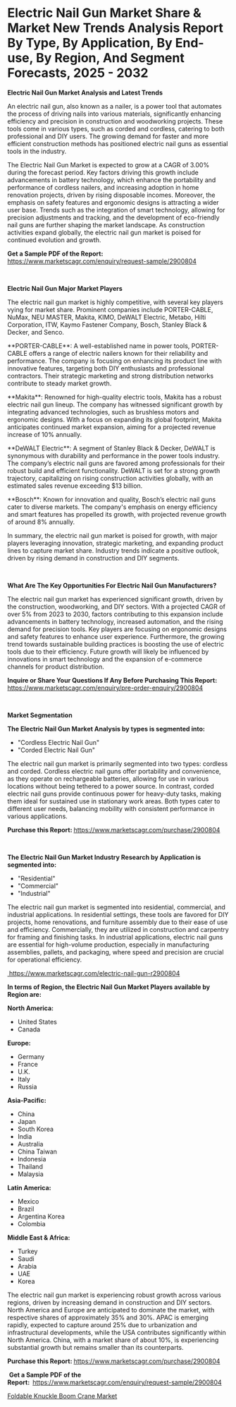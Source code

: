 <p><h1>Electric Nail Gun Market Share & Market New Trends Analysis Report By Type, By Application, By End-use, By Region, And Segment Forecasts, 2025 - 2032</h1></p><p><strong>Electric Nail Gun Market Analysis and Latest Trends</strong></p>
<p><p>An electric nail gun, also known as a nailer, is a power tool that automates the process of driving nails into various materials, significantly enhancing efficiency and precision in construction and woodworking projects. These tools come in various types, such as corded and cordless, catering to both professional and DIY users. The growing demand for faster and more efficient construction methods has positioned electric nail guns as essential tools in the industry.</p><p>The Electric Nail Gun Market is expected to grow at a CAGR of 3.00% during the forecast period. Key factors driving this growth include advancements in battery technology, which enhance the portability and performance of cordless nailers, and increasing adoption in home renovation projects, driven by rising disposable incomes. Moreover, the emphasis on safety features and ergonomic designs is attracting a wider user base. Trends such as the integration of smart technology, allowing for precision adjustments and tracking, and the development of eco-friendly nail guns are further shaping the market landscape. As construction activities expand globally, the electric nail gun market is poised for continued evolution and growth.</p></p>
<p><strong>Get a Sample PDF of the Report:&nbsp;</strong> <a href="https://www.marketscagr.com/enquiry/request-sample/2900804?utm_campaign=1889&utm_medium=2&utm_source=Github&utm_content=ia&utm_term=16032025&utm_id=electric-nail-gun">https://www.marketscagr.com/enquiry/request-sample/2900804</a></p>
<p>&nbsp;</p>
<p><strong>Electric Nail Gun Major Market Players</strong></p>
<p><p>The electric nail gun market is highly competitive, with several key players vying for market share. Prominent companies include PORTER-CABLE, NuMax, NEU MASTER, Makita, KIMO, DeWALT Electric, Metabo, Hilti Corporation, ITW, Kaymo Fastener Company, Bosch, Stanley Black & Decker, and Senco.</p><p>**PORTER-CABLE**: A well-established name in power tools, PORTER-CABLE offers a range of electric nailers known for their reliability and performance. The company is focusing on enhancing its product line with innovative features, targeting both DIY enthusiasts and professional contractors. Their strategic marketing and strong distribution networks contribute to steady market growth.</p><p>**Makita**: Renowned for high-quality electric tools, Makita has a robust electric nail gun lineup. The company has witnessed significant growth by integrating advanced technologies, such as brushless motors and ergonomic designs. With a focus on expanding its global footprint, Makita anticipates continued market expansion, aiming for a projected revenue increase of 10% annually.</p><p>**DeWALT Electric**: A segment of Stanley Black & Decker, DeWALT is synonymous with durability and performance in the power tools industry. The company’s electric nail guns are favored among professionals for their robust build and efficient functionality. DeWALT is set for a strong growth trajectory, capitalizing on rising construction activities globally, with an estimated sales revenue exceeding $13 billion.</p><p>**Bosch**: Known for innovation and quality, Bosch’s electric nail guns cater to diverse markets. The company's emphasis on energy efficiency and smart features has propelled its growth, with projected revenue growth of around 8% annually.</p><p>In summary, the electric nail gun market is poised for growth, with major players leveraging innovation, strategic marketing, and expanding product lines to capture market share. Industry trends indicate a positive outlook, driven by rising demand in construction and DIY segments.</p></p>
<p>&nbsp;</p>
<p><strong>What Are The Key Opportunities For Electric Nail Gun Manufacturers?</strong></p>
<p><p>The electric nail gun market has experienced significant growth, driven by the construction, woodworking, and DIY sectors. With a projected CAGR of over 5% from 2023 to 2030, factors contributing to this expansion include advancements in battery technology, increased automation, and the rising demand for precision tools. Key players are focusing on ergonomic designs and safety features to enhance user experience. Furthermore, the growing trend towards sustainable building practices is boosting the use of electric tools due to their efficiency. Future growth will likely be influenced by innovations in smart technology and the expansion of e-commerce channels for product distribution.</p></p>
<p><strong>Inquire or Share Your Questions If Any Before Purchasing This Report:</strong> <a href="https://www.marketscagr.com/enquiry/pre-order-enquiry/2900804?utm_campaign=1889&utm_medium=2&utm_source=Github&utm_content=ia&utm_term=16032025&utm_id=electric-nail-gun">https://www.marketscagr.com/enquiry/pre-order-enquiry/2900804</a></p>
<p>&nbsp;</p>
<p><strong>Market Segmentation</strong></p>
<p><strong>The Electric Nail Gun Market Analysis by types is segmented into:</strong></p>
<p><ul><li>"Cordless Electric Nail Gun"</li><li>"Corded Electric Nail Gun"</li></ul></p>
<p><p>The electric nail gun market is primarily segmented into two types: cordless and corded. Cordless electric nail guns offer portability and convenience, as they operate on rechargeable batteries, allowing for use in various locations without being tethered to a power source. In contrast, corded electric nail guns provide continuous power for heavy-duty tasks, making them ideal for sustained use in stationary work areas. Both types cater to different user needs, balancing mobility with consistent performance in various applications.</p></p>
<p><strong>Purchase this Report:&nbsp;</strong><a href="https://www.marketscagr.com/purchase/2900804?utm_campaign=1889&utm_medium=2&utm_source=Github&utm_content=ia&utm_term=16032025&utm_id=electric-nail-gun">https://www.marketscagr.com/purchase/2900804</a></p>
<p>&nbsp;</p>
<p><strong>The Electric Nail Gun Market Industry Research by Application is segmented into:</strong></p>
<p><ul><li>"Residential"</li><li>"Commercial"</li><li>"Industrial"</li></ul></p>
<p><p>The electric nail gun market is segmented into residential, commercial, and industrial applications. In residential settings, these tools are favored for DIY projects, home renovations, and furniture assembly due to their ease of use and efficiency. Commercially, they are utilized in construction and carpentry for framing and finishing tasks. In industrial applications, electric nail guns are essential for high-volume production, especially in manufacturing assemblies, pallets, and packaging, where speed and precision are crucial for operational efficiency.</p></p>
<p><a href="https://www.marketscagr.com/electric-nail-gun-r2900804?utm_campaign=1889&utm_medium=2&utm_source=Github&utm_content=ia&utm_term=16032025&utm_id=electric-nail-gun">&nbsp;https://www.marketscagr.com/electric-nail-gun-r2900804</a></p>
<p><strong>In terms of Region, the Electric Nail Gun Market Players available by Region are:</strong></p>
<p>
    <p> <strong> North America: </strong>
        <ul>
            <li>United States</li>
            <li>Canada</li>
        </ul>
        </p> 
    <p> <strong> Europe: </strong>
        <ul>
            <li>Germany</li>
            <li>France</li>
            <li>U.K.</li>
            <li>Italy</li>
            <li>Russia</li>
        </ul>
        </p> 
    <p> <strong> Asia-Pacific: </strong>
        <ul>
            <li>China</li>
            <li>Japan</li>
            <li>South Korea</li>
            <li>India</li>
            <li>Australia</li>
            <li>China Taiwan</li>
            <li>Indonesia</li>
            <li>Thailand</li>
            <li>Malaysia</li>
        </ul>
        </p> 
    <p> <strong> Latin America: </strong>
        <ul>
            <li>Mexico</li>
            <li>Brazil</li>
            <li>Argentina Korea</li>
            <li>Colombia</li>
        </ul>
        </p> 
    <p> <strong> Middle East & Africa: </strong>
        <ul>
            <li>Turkey</li>
            <li>Saudi</li>
            <li>Arabia</li>
            <li>UAE</li>
            <li>Korea</li>
        </ul>
    </p>
    </p>
<p><p>The electric nail gun market is experiencing robust growth across various regions, driven by increasing demand in construction and DIY sectors. North America and Europe are anticipated to dominate the market, with respective shares of approximately 35% and 30%. APAC is emerging rapidly, expected to capture around 25% due to urbanization and infrastructural developments, while the USA contributes significantly within North America. China, with a market share of about 10%, is experiencing substantial growth but remains smaller than its counterparts.</p></p>
<p><strong>Purchase this Report: </strong><a href="https://www.marketscagr.com/purchase/2900804?utm_campaign=1889&utm_medium=2&utm_source=Github&utm_content=ia&utm_term=16032025&utm_id=electric-nail-gun">https://www.marketscagr.com/purchase/2900804</a></p>
<p>&nbsp;<strong>Get a Sample PDF of the Report:&nbsp;&nbsp;</strong><a href="https://www.marketscagr.com/enquiry/request-sample/2900804?utm_campaign=1889&utm_medium=2&utm_source=Github&utm_content=ia&utm_term=16032025&utm_id=electric-nail-gun">https://www.marketscagr.com/enquiry/request-sample/2900804</a></p>
<p><strong></strong></p>
<p><p><a href="https://github.com/globismark/Market-Research-Report-List-6/blob/main/foldable-knuckle-boom-crane-market.md?utm_campaign=1889&utm_medium=2&utm_source=Github&utm_content=ia&utm_term=16032025&utm_id=electric-nail-gun">Foldable Knuckle Boom Crane Market</a></p></p>